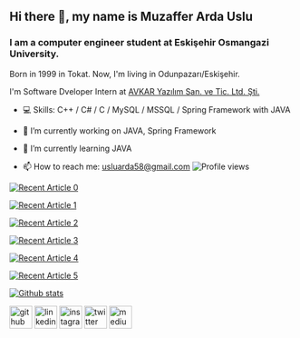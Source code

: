 ## Hi there 👋, my name is Muzaffer Arda Uslu

<!--
**ardasdasdas/ardasdasdas** is a ✨ _special_ ✨ repository because its `README.md` (this file) appears on your GitHub profile.

Here are some ideas to get you started:

- 🔭 I’m currently working on ...
- 🌱 I’m currently learning ...
- 👯 I’m looking to collaborate on ...
- 🤔 I’m looking for help with ...
- 💬 Ask me about ...
- 📫 How to reach me: ...
- 😄 Pronouns: ...
- ⚡ Fun fact: ...
-->
### I am a computer engineer student at Eskişehir Osmangazi University. 
Born in 1999 in Tokat. Now, I'm living in Odunpazarı/Eskişehir.

I'm Software Dveloper Intern at [AVKAR Yazılım San. ve Tic. Ltd. Şti.](http://www.avkaryazilim.com.tr/)

* 💻 Skills: C++ / C# / C / MySQL / MSSQL / Spring Framework with JAVA

* 🔭 I’m currently working on JAVA, Spring Framework

* 🌱 I’m currently learning JAVA

* 📫 How to reach me: usluarda58@gmail.com   ![Profile views](https://gpvc.arturio.dev/ardasdasdas)  

<a target="_blank" href="https://github-readme-medium-recent-article.vercel.app/medium/@ardasdasdas/0"><img src="https://github-readme-medium-recent-article.vercel.app/medium/@ardasdasdas/0" alt="Recent Article 0"> 

<a target="_blank" href="https://github-readme-medium-recent-article.vercel.app/medium/@ardasdasdas/1"><img src="https://github-readme-medium-recent-article.vercel.app/medium/@ardasdasdas/1" alt="Recent Article 1"> 

<a target="_blank" href="https://github-readme-medium-recent-article.vercel.app/medium/@ardasdasdas/2"><img src="https://github-readme-medium-recent-article.vercel.app/medium/@ardasdasdas/2" alt="Recent Article 2"> 

<a target="_blank" href="https://github-readme-medium-recent-article.vercel.app/medium/@ardasdasdas/3"><img src="https://github-readme-medium-recent-article.vercel.app/medium/@ardasdasdas/3" alt="Recent Article 3"> 
 
<a target="_blank" href="https://github-readme-medium-recent-article.vercel.app/medium/@ardasdasdas/4"><img src="https://github-readme-medium-recent-article.vercel.app/medium/@ardasdasdas/4" alt="Recent Article 4"> 
 
 <a target="_blank" href="https://github-readme-medium-recent-article.vercel.app/medium/@ardasdasdas/5"><img src="https://github-readme-medium-recent-article.vercel.app/medium/@ardasdasdas/5" alt="Recent Article 5"> 
 
![Github stats](https://github-readme-stats.vercel.app/api?username=ardasdasdas&show_icons=true)

[<img src='https://cdn.jsdelivr.net/npm/simple-icons@3.0.1/icons/github.svg' alt='github' height='40'>](https://github.com/ardasdasdas)  [<img src='https://cdn.jsdelivr.net/npm/simple-icons@3.0.1/icons/linkedin.svg' alt='linkedin' height='40'>](https://www.linkedin.com/in/muzafferardauslu/)  [<img src='https://cdn.jsdelivr.net/npm/simple-icons@3.0.1/icons/instagram.svg' alt='instagram' height='40'>](https://www.instagram.com/ardasdasdas/)  [<img src='https://cdn.jsdelivr.net/npm/simple-icons@3.0.1/icons/twitter.svg' alt='twitter' height='40'>](https://twitter.com/ardasdassdas)  [<img src='https://cdn.jsdelivr.net/npm/simple-icons@3.0.1/icons/medium.svg' alt='medium' height='40'>](https://ardasdasdas.medium.com/)

<!-- ![aya-benzer](https://user-images.githubusercontent.com/53192718/88233509-7dff8780-cc80-11ea-93b3-bb2ea5971c4b.gif)-->
